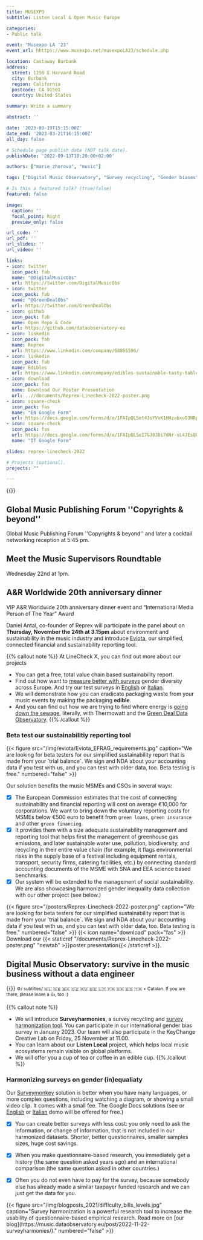 ```yaml
---
title: MUSEXPO
subtitle: Listen Local & Open Music Europe

categories:
- Public talk

event: "Musexpo LA '23"
event_url: hhttps://www.musexpo.net/musexpoLA23/schedule.php

location: Castaway Burbank
address:
  street: 1250 E Harvard Road 
  city: Burbank
  region: California
  postcode: CA 91501
  country: United States

summary: Write a summary

abstract: ''

date: '2023-03-19T15:15:00Z'
date_end: '2023-03-21T16:15:00Z'
all_day: false

# Schedule page publish date (NOT talk date).
publishDate: '2022-09-13T10:20:00+02:00'

authors: ["marie_zhorova", "music"]

tags: ["Digital Music Observatory", "Survey recycling", "Gender biases", "Eviota", "Sustainability reporting", "Zero waste", "Edibles"]

# Is this a featured talk? (true/false)
featured: false

image:
  caption: ''
  focal_point: Right
  preview_only: false

url_code: ''
url_pdf: ''
url_slides: ''
url_video: ''

links:
- icon: twitter
  icon_pack: fab
  name: "@DigitalMusicObs"
  url: https://twitter.com/DigitalMusicObs
- icon: twitter
  icon_pack: fab
  name: "@GreenDealObs"
  url: https://twitter.com/GreenDealObs
- icon: github
  icon_pack: fab
  name: Open Repo & Code
  url: https://github.com/dataobservatory-eu
- icon: linkedin
  icon_pack: fab
  name: Reprex
  url: https://www.linkedin.com/company/68855596/
- icon: linkedin
  icon_pack: fab
  name: Edibles
  url: https://www.linkedin.com/company/edibles-sustainable-tasty-tableware/  
- icon: download
  icon_pack: fas
  name: Download Our Poster Presentation
  url: ..//documents/Reprex-Linecheck-2022-poster.png
- icon: square-check
  icon_pack: fas
  name: "EN Google Form"
  url: https://docs.google.com/forms/d/e/1FAIpQLSet43sYVvK1HHzabxuO3NRpdzKd2kLL4xwhaiiuwGmhJVqOVg/viewform?usp=sf_link
- icon: square-check
  icon_pack: fas
  url: https://docs.google.com/forms/d/e/1FAIpQLSeI7GJ0JDi7dNr-sL4JEsQ86ksNH00tqNSwmB4fEwBOBqseBA/viewform?usp=sf_link
  name: "IT Google Form"  

slides: reprex-linecheck-2022

# Projects (optional).
projects: ""

---
```


{{<toc>}}

## Global Music Publishing Forum ''Copyrights & beyond'' 

Global Music Publishing Forum ''Copyrights & beyond'' and later a cocktail networking reception at 5:45 pm. 

## Meet the Music Supervisors Roundtable

Wednesday 22nd at 1pm.

## A&R Worldwide 20th anniversary dinner

VIP A&R Worldwide 20th anniversary dinner event and “International Media Person of The Year” Award


Daniel Antal, co-founder of Reprex will participate in the panel about on **Thursday, November the 24th at 3.15pm**  about environment and sustainability in the music industry and introduce [Eviota](/project/musiceviota/), our simplified, connected financial and sustainability reporting tool.

{{% callout note %}}
At LineCheck X, you can find out more about our projects
- You can get a free, total value chain based sustainability report. 
- Find out how want to [measure better with surveys](https://music.dataobservatory.eu/post/2022-11-22-surveyharmonies/) gender diversity across Europe. And try our test surveys in [English](https://docs.google.com/forms/d/e/1FAIpQLSet43sYVvK1HHzabxuO3NRpdzKd2kLL4xwhaiiuwGmhJVqOVg/viewform?usp=sf_link) or [Italian](https://docs.google.com/forms/d/e/1FAIpQLSeI7GJ0JDi7dNr-sL4JEsQ86ksNH00tqNSwmB4fEwBOBqseBA/viewform?usp=sf_link).
- We will demonstrate how you can eradicate packaging waste from your music events by making the packaging **edible**.
- And you can find out how we are trying to find where energy is [going down the sewage](https://greendeal.dataobservatory.eu/post/2022-10-24_thermowatt/), literally, with Thermowatt and the [Green Deal Data Observatory](https://greendeal.dataobservatory.eu/). 
{{% /callout %}}

### Beta test our sustainabilitiy reporting tool
<td style="text-align: center;">{{< figure src="/img/eviota/Eviota_EFRAG_requirements.jpg" caption="We are looking for beta testers for our simplified sustainability report that is made from your `trial balance`. We sign and NDA about your accounting data if you test with us, and you can test with older data, too. Beta testing is free." numbered="false" >}}</td>

Our solution benefits the music MSMEs and CSOs in several ways:
- [x] The European Commission estimates that the cost of connecting sustainability and financial reporting will cost on average €10,000 for corporations. We want to bring down the voluntary reporting costs for MSMEs below €500 euro to benefit from `green loans`, `green insurance` and other `green financing`. 
- [x] It provides them with a size adequate sustainability management and reporting tool that helps first the management of greenhouse gas emissions, and later sustainable water use, pollution, biodiversity, and recycling in their entire value chain (for example, it flags environmental risks in the supply base of a festival including equipment rentals, transport, security firms, catering facilities, etc.) by connecting standard accounting documents of the MSME with SNA and EEA science based benchmarks.
- [x] Our system will be extended to the management of social sustainability. We are also showcasing harmonized gender inequality data collection with our other project (see below.)

<td style="text-align: center;">{{< figure src="/posters/Reprex-Linecheck-2022-poster.png" caption="We are looking for beta testers for our simplified sustainability report that is made from your `trial balance`. We sign and NDA about your accounting data if you test with us, and you can test with older data, too. Beta testing is free." numbered="false" >}}</td>
{{< icon name="download" pack="fas" >}} Download our {{< staticref "/documents/Reprex-Linecheck-2022-poster.png" "newtab" >}}poster presentation{{< /staticref >}}.

## Digital Music Observatory: survive in the music business without a data engineer

{{<youtube bgp-n55TKCk>}}
<small>⚙️/ subtitles/ 🇳🇱 🇬🇧 🇧🇦 🇨🇿 🇭🇺 🇩🇪 🇱🇹 🇫🇷 🇸🇰 🇪🇸 🇹🇷 + Catalan. If you are there, please leave a 👍, too :)</small>


{{% callout note %}}
- We will introduce **Surveyharmonies**, a survey recycling and [survey harmonization tool](https://music.dataobservatory.eu/post/2022-02-16-survey-harmonization/). You can participate in our international gender bias survey in January 2023. Our team will also participate in the KeyChange Creative Lab on Friday, 25 November at 11.00.
- You can learn about our **Listen Local** project, which helps local music ecosystems remain visible on global platforms.
- We will offer you a cup of tea or coffee in an edible cup.
{{% /callout %}}

### Harmonizing surveys on gender (in)equaliaty


Our [Surveymonkey](https://www.surveymonkey.com/r/surveyharmonies_linecheck_demo) solution is better when you have many languages, or more complex questions, including watching a diagram, or showing a small video clip. It comes with a small fee.  The Google Docs solutions (see or [English](https://docs.google.com/forms/d/e/1FAIpQLSet43sYVvK1HHzabxuO3NRpdzKd2kLL4xwhaiiuwGmhJVqOVg/viewform?usp=sf_link) or [Italian](https://docs.google.com/forms/d/e/1FAIpQLSeI7GJ0JDi7dNr-sL4JEsQ86ksNH00tqNSwmB4fEwBOBqseBA/viewform?usp=sf_link) demo will be offered for free.)

- [x] You can create better surveys with less cost: you only need to ask the information, or change of information, that is not included in our harmonized datasets. Shorter, better questionnaires, smaller samples sizes, huge cost savings.

- [x] When you make questionnaire-based research, you immediately get a history (the same question asked years ago) and an international comparison (the same question asked in other countries.)

- [x] Often you do not even have to pay for the survey, because somebody else has already made a similar taxpayer funded research and we can just get the data for you. 

<td style="text-align: center;">{{< figure src="/img/blogposts_2021/difficulty_bills_levels.jpg" caption="Survey harmonization is a powerful research tool to increase the usability of questionnaire-based empirical research. Read more on [our blog](https://music.dataobservatory.eu/post/2022-11-22-surveyharmonies/)." numbered="false" >}}</td>


